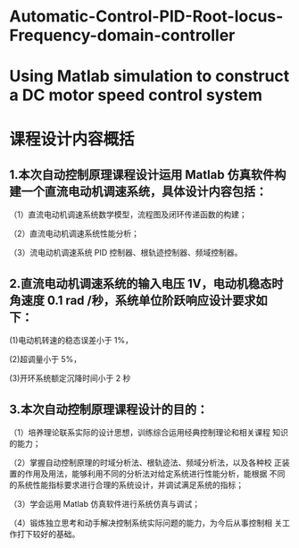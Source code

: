 # Automatic-Control-PID-Root-locus-Frequency-domain-controller
# Using Matlab simulation to construct a DC motor speed control system

# 课程设计内容概括
## 1.本次自动控制原理课程设计运用 Matlab 仿真软件构建一个直流电动机调速系统，具体设计内容包括：
（1）直流电动机调速系统数学模型，流程图及闭环传递函数的构建；

（2）直流电动机调速系统性能分析；

（3）流电动机调速系统 PID 控制器、根轨迹控制器、频域控制器。

## 2.直流电动机调速系统的输入电压 1V，电动机稳态时角速度 0.1 rad /秒，系统单位阶跃响应设计要求如下：
(1)电动机转速的稳态误差小于 1%，

(2)超调量小于 5%，

(3)开环系统额定沉降时间小于 2 秒

## 3.本次自动控制原理课程设计的目的：
（1）培养理论联系实际的设计思想，训练综合运用经典控制理论和相关课程
知识的能力；

（2）掌握自动控制原理的时域分析法、根轨迹法、频域分析法，以及各种校
正装置的作用及用法，能够利用不同的分析法对给定系统进行性能分析，能根据
不同的系统性能指标要求进行合理的系统设计，并调试满足系统的指标；

（3）学会运用 Matlab 仿真软件进行系统仿真与调试；

（4）锻炼独立思考和动手解决控制系统实际问题的能力，为今后从事控制相
关工作打下较好的基础。
